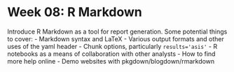 # Week 08: R Markdown

Introduce R Markdown as a tool for report generation. Some potential
things to cover: - Markdown syntax and LaTeX - Various output formats
and other uses of the yaml header - Chunk options, particularly
`results='asis'` - R notebooks as a means of collaboration with other
analysts - How to find more help online - Demo websites with
pkgdown/blogdown/rmarkdown
